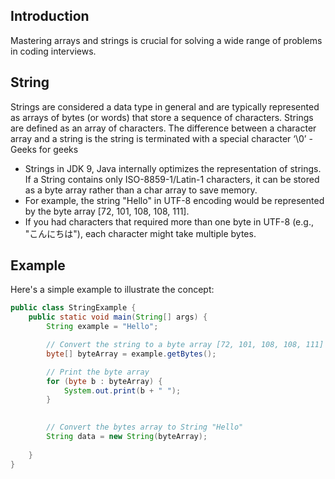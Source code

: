 ## Introduction

Mastering arrays and strings is crucial for solving a wide range of problems in coding interviews.

## String

Strings are considered a data type in general and are typically represented as arrays of bytes (or words) that store a sequence of characters. Strings are defined as an array of characters. The difference between a character array and a string is the string is terminated with a special character ‘\0’ - Geeks for geeks
- Strings in JDK 9, Java internally optimizes the representation of strings. If a String contains only ISO-8859-1/Latin-1 characters, it can be stored as a byte array rather than a char array to save memory.
- For example, the string "Hello" in UTF-8 encoding would be represented by the byte array [72, 101, 108, 108, 111].
- If you had characters that required more than one byte in UTF-8 (e.g., "こんにちは"), each character might take multiple bytes.


## Example

Here's a simple example to illustrate the concept:

```java
public class StringExample {
    public static void main(String[] args) {
        String example = "Hello";

        // Convert the string to a byte array [72, 101, 108, 108, 111]
        byte[] byteArray = example.getBytes();

        // Print the byte array
        for (byte b : byteArray) {
            System.out.print(b + " ");
        }
        

        // Convert the bytes array to String "Hello"
        String data = new String(byteArray);
        
    }
}